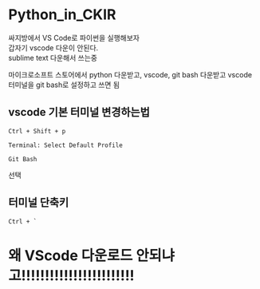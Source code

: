 # Python_in_CKIR
싸지방에서 VS Code로 파이썬을 실행해보자  
갑자기 vscode 다운이 안된다.  
sublime text 다운해서 쓰는중  
  
  
  
마이크로소프트 스토어에서 python 다운받고, vscode, git bash 다운받고 vscode 터미널을 git bash로 설정하고 쓰면 됨  

## vscode 기본 터미널 변경하는법  
```
Ctrl + Shift + p
```
```
Terminal: Select Default Profile
```
```
Git Bash
```
선택  


## 터미널 단축키
```
Ctrl + `  
```
  
  
  
  
  
  
  
  
  
  
  
  
  
  
  
  
  
  
  
  
  
  
  
  
  
  
  
  
  
  
  
# 왜 VScode 다운로드 안되냐고!!!!!!!!!!!!!!!!!!!!!!!!
